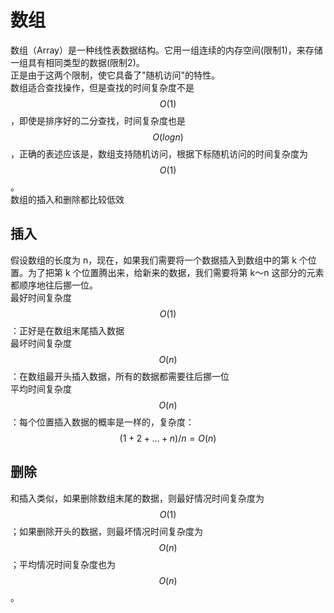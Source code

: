 # 数组
数组（Array）是一种线性表数据结构。它用一组连续的内存空间(限制1)，来存储一组具有相同类型的数据(限制2)。   
正是由于这两个限制，使它具备了"随机访问"的特性。  
数组适合查找操作，但是查找的时间复杂度不是$$O(1)$$，即使是排序好的二分查找，时间复杂度也是$$O(logn)$$，正确的表述应该是，数组支持随机访问，根据下标随机访问的时间复杂度为 $$O(1)$$。  
数组的插入和删除都比较低效
## 插入
假设数组的长度为 n，现在，如果我们需要将一个数据插入到数组中的第 k 个位置。为了把第 k 个位置腾出来，给新来的数据，我们需要将第 k～n 这部分的元素都顺序地往后挪一位。  
最好时间复杂度$$O(1)$$：正好是在数组末尾插入数据   
最坏时间复杂度$$O(n)$$：在数组最开头插入数据，所有的数据都需要往后挪一位   
平均时间复杂度$$O(n)$$：每个位置插入数据的概率是一样的，复杂度：$$(1+2+...+n)/n=O(n)$$

## 删除
和插入类似，如果删除数组末尾的数据，则最好情况时间复杂度为 $$O(1)$$；如果删除开头的数据，则最坏情况时间复杂度为 $$O(n)$$；平均情况时间复杂度也为 $$O(n)$$。